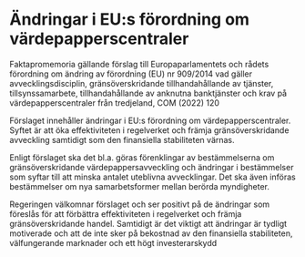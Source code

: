 # Ändringar i EU:s förordning om värdepapperscentraler

Fakta­promemoria gällande förslag till Europaparlamentets och rådets förordning om
ändring av förordning (EU) nr 909/2014 vad gäller avvecklingsdisciplin, gränsöverskridande tillhandahållande av tjänster, tillsynssamarbete, tillhandahållande av anknutna banktjänster och krav på värdepapperscentraler från tredjeland, COM (2022\) 120

Förslaget innehåller ändringar i EU:s förordning om värdepapperscentraler. Syftet är att öka effektiviteten i regelverket och främja gränsöverskridande avveckling samtidigt som den finansiella stabiliteten värnas.

Enligt förslaget ska det bl.a. göras förenklingar av bestämmelserna om
gränsöverskridande värdepappersavveckling och ändringar i bestämmelser som syftar till att minska antalet uteblivna avvecklingar. Det ska även införas bestämmelser om nya samarbetsformer mellan berörda myndigheter.

Regeringen välkomnar förslaget och ser positivt på de ändringar som föreslås för att förbättra effektiviteten i regelverket och främja gränsöverskridande handel. Samtidigt är det viktigt att ändringar är tydligt motiverade och att de inte sker på bekostnad av den finansiella stabiliteten, välfungerande marknader och ett högt investerarskydd
